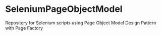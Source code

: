 # SeleniumPageObjectModel
Repository for Selenium scripts using Page Object Model Design Pattern with Page Factory
